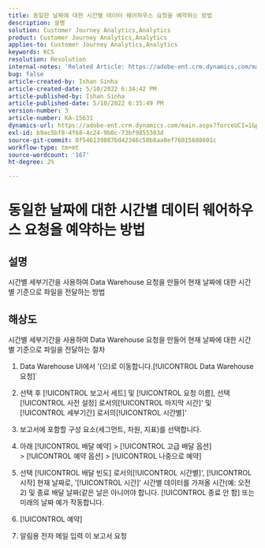 ```yaml
---
title: 동일한 날짜에 대한 시간별 데이터 웨어하우스 요청을 예약하는 방법
description: 설명
solution: Customer Journey Analytics,Analytics
product: Customer Journey Analytics,Analytics
applies-to: Customer Journey Analytics,Analytics
keywords: KCS
resolution: Resolution
internal-notes: 'Related Article: https://adobe-ent.crm.dynamics.com/main.aspx?appid=c8f3a4cd-a068-e911-a957-000d3a34e00b&pagetype=entityrecord&etn=knowledgearticle&id=b5d08a45-cea0-ea11-a812-000d3a303484'
bug: false
article-created-by: Ishan Sinha
article-created-date: 5/10/2022 6:34:42 PM
article-published-by: Ishan Sinha
article-published-date: 5/10/2022 6:35:49 PM
version-number: 3
article-number: KA-15631
dynamics-url: https://adobe-ent.crm.dynamics.com/main.aspx?forceUCI=1&pagetype=entityrecord&etn=knowledgearticle&id=90ec1ddb-8fd0-ec11-a7b5-0022480a8753
exl-id: b9ac5bf8-4f68-4c24-9b0c-73bf9855303d
source-git-commit: 0f546139887bd42346c58b8aa0ef76015688601c
workflow-type: tm+mt
source-wordcount: '167'
ht-degree: 2%

---
```


# 동일한 날짜에 대한 시간별 데이터 웨어하우스 요청을 예약하는 방법

## 설명

시간별 세부기간을 사용하여 Data Warehouse 요청을 만들어 현재 날짜에 대한 시간별 기준으로 파일을 전달하는 방법

## 해상도

시간별 세부기간을 사용하여 Data Warehouse 요청을 만들어 현재 날짜에 대한 시간별 기준으로 파일을 전달하는 절차

1. Data Warehouse UI에서 &#39;(으)로 이동합니다.[!UICONTROL Data Warehouse 요청]`

1. 선택 후 [!UICONTROL 보고서 세트] 및 [!UICONTROL 요청 이름], 선택 [!UICONTROL 사전 설정] 로서의[!UICONTROL 마지막 시간]&#39; 및 [!UICONTROL 세부기간] 로서의[!UICONTROL 시간별]&#39;

1. 보고서에 포함할 구성 요소(세그먼트, 차원, 지표)를 선택합니다.

1. 아래 [!UICONTROL 배달 예약] > [!UICONTROL 고급 배달 옵션] > [!UICONTROL 예약 옵션] > [!UICONTROL 나중으로 예약]

1. 선택 [!UICONTROL 배달 빈도] 로서의[!UICONTROL 시간별]&#39;, [!UICONTROL 시작] 현재 날짜로, &#39;[!UICONTROL 시간]&#39; 시간별 데이터를 가져올 시간(예: 오전 2) 및 종료 배달 날짜(같은 날은 아니어야 합니다. [!UICONTROL 종료 안 함] 또는 미래의 날짜 예가 작동합니다.

1. [!UICONTROL 예약]

1. 알림용 전자 메일 입력 이 보고서 요청
